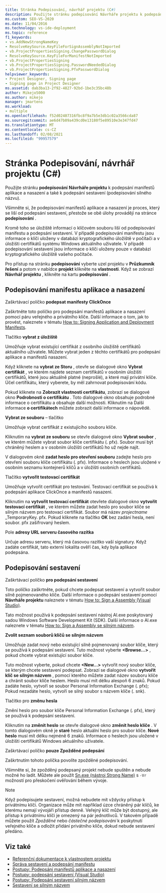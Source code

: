 ```yaml
---
title: Stránka Podepisování, návrhář projektu (C#)
description: Použijte stránku podepisování Návrháře projektu k podepsání manifestů aplikace a nasazení a také k podepsání sestavení.
ms.custom: SEO-VS-2020
ms.date: 11/04/2016
ms.technology: vs-ide-deployment
ms.topic: reference
f1_keywords:
- vs.AddNewStrongNameKey
- ResolveKeySource.KeyFileForSignAssemblyNotImported
- vb.ProjectPropertiesSigning.ChangePasswordDialog
- ResolveKeySource.KeyFileForManifestNotImported
- vb.ProjectPropertiesSigning
- vb.ProjectPropertiesSigning.PasswordNeededDialog
- vb.ProjectPropertiesSigning.PfxPasswordDialog
helpviewer_keywords:
- Project Designer, Signing page
- Signing page in Project Designer
ms.assetid: dab3ba13-2f92-4827-92bd-1be3c35bc48b
author: Mikejo5000
ms.author: mikejo
manager: jmartens
ms.workload:
- multiple
ms.openlocfilehash: f52d02407316fbc8f9a7b5e3db1c02a3566cda87
ms.sourcegitcommit: ae6d47b09a439cd0e13180f5e89510e3e347fd47
ms.translationtype: MT
ms.contentlocale: cs-CZ
ms.lasthandoff: 02/08/2021
ms.locfileid: "99957579"
---
```

# <a name="signing-page-project-designer"></a>Stránka Podepisování, návrhář projektu (C#)

Použijte stránku **podepisování** **Návrháře projektu** k podepsání manifestů aplikace a nasazení a také k podepsání sestavení (podepisování silného názvu).

Všimněte si, že podepisování manifestů aplikace a nasazení je proces, který se liší od podepsání sestavení, přestože se obě úlohy provádějí na stránce **podepisování** .

Kromě toho se úložiště informací o klíčovém souboru liší od podepisování manifestu a podepsání sestavení. V případě podepisování manifestu jsou informace o klíči uloženy v databázi kryptografického úložiště v počítači a v úložišti certifikátů systému Windows aktuálního uživatele. V případě podepisování sestavení jsou informace o klíči uloženy pouze v databázi kryptografického úložiště vašeho počítače.

Pro přístup na stránku **podepisování** vyberte uzel projektu v **Průzkumník řešení** a potom v nabídce **projekt** klikněte na **vlastnosti**. Když se zobrazí **Návrhář projektu** , klikněte na kartu **podepisování** .

## <a name="application-and-deployment-manifest-signing"></a>Podepisování manifestu aplikace a nasazení

Zaškrtávací políčko **podepsat manifesty ClickOnce**

Zaškrtněte toto políčko pro podepsání manifestů aplikace a nasazení pomocí páru veřejného a privátního klíče. Další informace o tom, jak to provést, naleznete v tématu [How to: Signing Application and Deployment Manifests](../../ide/how-to-sign-application-and-deployment-manifests.md).

Tlačítko **vybrat z úložiště**

Umožňuje vybrat existující certifikát z osobního úložiště certifikátů aktuálního uživatele. Můžete vybrat jeden z těchto certifikátů pro podepsání aplikace a manifestů nasazení.

Když kliknete na **vybrat ze Storu** , otevře se dialogové okno **Vybrat certifikát** , ve kterém najdete seznam certifikátů v osobním úložišti certifikátů, které jsou aktuálně platné (neprošlé), a které mají privátní klíče. Účel certifikátu, který vyberete, by měl zahrnovat podepisování kódu.

Pokud kliknete na **Zobrazit vlastnosti certifikátu**, zobrazí se dialogové okno **Podrobnosti o certifikátu** . Toto dialogové okno obsahuje podrobné informace o certifikátu a obsahuje další možnosti. Kliknutím na Další informace **o certifikátech** můžete zobrazit další informace o nápovědě.

**Vybrat ze souboru** – tlačítko

Umožňuje vybrat certifikát z existujícího souboru klíče.

Kliknutím na **vybrat ze souboru** se otevře dialogové okno **Vybrat soubor** , ve kterém můžete vybrat soubor klíče certifikátu (. pfx). Soubor musí být chráněný heslem a v osobním úložišti certifikátů ho už nejde najít.

V dialogovém okně **zadat heslo pro otevření souboru** zadejte heslo pro otevření souboru klíče certifikátu (. pfx). Informace o heslech jsou uložené v osobním seznamu kontejnerů klíčů a v úložišti osobních certifikátů.

Tlačítko **vytvořit testovací certifikát**

Umožňuje vytvořit certifikát pro testování. Testovací certifikát se používá k podepsání aplikace ClickOnce a manifestů nasazení.

Kliknutím na **vytvořit testovací certifikát** otevřete dialogové okno **vytvořit testovací certifikát** , ve kterém můžete zadat heslo pro soubor klíče se silným názvem pro testovací certifikát. Soubor má název *projectname* _TemporaryKey. pfx. Pokud kliknete na tlačítko **OK** bez zadání hesla, není soubor. pfx zašifrovaný heslem.

Pole **adresy URL serveru časového razítka**

Určuje adresu serveru, který má časovou razítko vaší signatury. Když zadáte certifikát, tato externí lokalita ověří čas, kdy byla aplikace podepsána.

## <a name="assembly-signing"></a>Podepisování sestavení

Zaškrtávací políčko **pro podepsání sestavení**

Toto políčko zaškrtněte, pokud chcete podepsat sestavení a vytvořit soubor silně pojmenovaného klíče. Další informace o podepsání sestavení pomocí **Návrháře projektu** naleznete v tématu [How to: Sign a Assembly (Visual Studio)](../managing-assembly-and-manifest-signing.md#how-to-sign-an-assembly-in-visual-studio).

Tato možnost používá k podepsání sestavení nástroj Al.exe poskytovaný sadou Windows Software Development Kit (SDK). Další informace o Al.exe naleznete v tématu [How to: Sign a Assembly se silným názvem](/dotnet/framework/app-domains/how-to-sign-an-assembly-with-a-strong-name).

**Zvolit seznam souborů klíčů se silným názvem**

Umožňuje zadat nový nebo existující silně pojmenovaný soubor klíče, který se používá k podepsání sestavení. Tuto možnost vyberte **\<Browse...>** , pokud chcete vybrat existující soubor klíče.

Tuto možnost vyberte, pokud chcete **\<New...>** vytvořit nový soubor klíče, se kterým chcete sestavení podepsat. Zobrazí se dialogové okno **vytvořit klíč se silným názvem** , pomocí kterého můžete zadat název souboru klíče a chránit soubor klíče heslem. Heslo musí mít délku alespoň 6 znaků. Pokud zadáte heslo, vytvoří se soubor Personal Information Exchange (. pfx); Pokud nezadáte heslo, vytvoří se silný soubor s názvem klíče (. snk).

Tlačítko pro **změnu hesla**

Změní heslo pro soubor klíče Personal Information Exchange (. pfx), který se používá k podepsání sestavení.

Kliknutím na **změnit heslo** se otevře dialogové okno **změnit heslo klíče** . V tomto dialogovém okně je **staré** heslo aktuální heslo pro soubor klíče. **Nové heslo** musí mít délku nejméně 6 znaků. Informace o heslech jsou uložené v úložišti certifikátů Windows aktuálního uživatele.

Zaškrtávací políčko **pouze Zpožděné podepsání**

Zaškrtnutím tohoto políčka povolíte zpožděné podepisování.

Všimněte si, že zpožděný podepsaný projekt nebude spuštěn a nebude možné ho ladit. Můžete ale použít [Sn.exe (nástroj Strong Name)](/dotnet/framework/tools/sn-exe-strong-name-tool) s `-Vr` možností pro přeskočení ověřování během vývoje.

> [!NOTE]
> Když podepisujete sestavení, možná nebudete mít vždycky přístup k privátnímu klíči. Organizace může mít například úzce chráněný pár klíčů, ke kterému nemají vývojáři přístup denně. Veřejný klíč může být dostupný, ale přístup k privátnímu klíči je omezený na pár jednotlivců. V takovém případě můžete použít *Zpožděné* nebo *částečné podepisování* k poskytnutí veřejného klíče a odložit přidání privátního klíče, dokud nebude sestavení předáno.

## <a name="see-also"></a>Viz také

- [Referenční dokumentace k vlastnostem projektu](../../ide/reference/project-properties-reference.md)
- [Správa sestavení a podepsání manifestu](../../ide/managing-assembly-and-manifest-signing.md)
- [Postupy: Podepsání manifestů aplikace a nasazení](../../ide/how-to-sign-application-and-deployment-manifests.md)
- [Postupy: podepsání sestavení (Visual Studio)](../managing-assembly-and-manifest-signing.md#how-to-sign-an-assembly-in-visual-studio)
- [Postupy: Podepsání sestavení silným názvem](/dotnet/framework/app-domains/how-to-sign-an-assembly-with-a-strong-name)
- [Sestavení se silným názvem](/dotnet/framework/app-domains/strong-named-assemblies)
